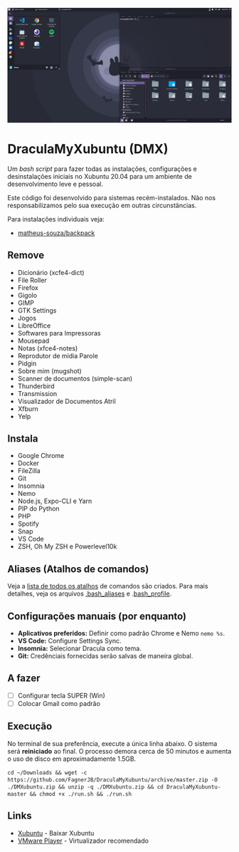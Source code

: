 ![Captura de Tela](files/screenshot.png)

# DraculaMyXubuntu (DMX)

Um *bash script* para fazer todas as instalações, configurações e desinstalações iniciais no Xubuntu 20.04 para um ambiente de desenvolvimento leve e pessoal.

Este código foi desenvolvido para sistemas recém-instalados.
Não nos responsabilizamos pelo sua execução em outras circunstâncias.

Para instalações individuais veja:
* [matheus-souza/backpack](https://github.com/matheus-souza/backpack)

## Remove
* Dicionário (xcfe4-dict)
* File Roller
* Firefox
* Gigolo
* GIMP
* GTK Settings
* Jogos
* LibreOffice
* Softwares para Impressoras
* Mousepad
* Notas (xfce4-notes)
* Reprodutor de mídia Parole
* Pidgin
* Sobre mim (mugshot)
* Scanner de documentos (simple-scan)
* Thunderbird
* Transmission
* Visualizador de Documentos Atril
* Xfburn
* Yelp

## Instala
* Google Chrome
* Docker
* FileZilla
* Git
* Insomnia
* Nemo
* Node.js, Expo-CLI e Yarn
* PIP do Python
* PHP
* Spotify
* Snap
* VS Code
* ZSH, Oh My ZSH e Powerlevel10k

## Aliases (Atalhos de comandos)
Veja a [lista de todos os atalhos](/ALIASES.md) de comandos são criados. Para mais detalhes, veja os arquivos [.bash_aliases](/files/.bash_aliases) e .[bash_profile](/files/.bash_profile).

## Configurações manuais (por enquanto)
* **Aplicativos preferidos:** Definir como padrão Chrome e Nemo `nemo %s`.
* **VS Code:** Configure Settings Sync.
* **Insomnia:** Selecionar Dracula como tema.
* **Git:** Credênciais fornecidas serão salvas de maneira global.

## A fazer
* [ ] Configurar tecla SUPER (Win)
* [ ] Colocar Gmail como padrão

## Execução
No terminal de sua preferência, execute a única linha abaixo. O sistema será **reiniciado** ao final.
O processo demora cerca de 50 minutos e aumenta o uso de disco em aproximadamente 1.5GB.
```
cd ~/Downloads && wget -c https://github.com/FagnerJB/DraculaMyXubuntu/archive/master.zip -O ./DMXubuntu.zip && unzip -q ./DMXubuntu.zip && cd DraculaMyXubuntu-master && chmod +x ./run.sh && ./run.sh
```

## Links
* [Xubuntu](https://xubuntu.org/download/) - Baixar Xubuntu
* [VMware Player](https://www.vmware.com/products/workstation-player/workstation-player-evaluation.html) - Virtualizador recomendado
